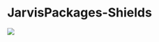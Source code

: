 # JarvisPackages-Shields
<img src="[https://img.shields.io/github/contributors/badges/shields](https://img.shields.io/badge/Jarvis-Packages-success)" /><br>
